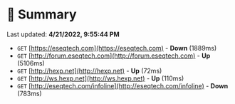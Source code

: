 # 📖 Summary
Last updated: **4/21/2022, 9:55:44 PM**

- `GET` [https://eseqtech.com](https://eseqtech.com) - **Down** (1889ms)
- `GET` [http://forum.eseqtech.com](http://forum.eseqtech.com) - **Up** (5106ms)
- `GET` [http://hexp.net](http://hexp.net) - **Up** (72ms)
- `GET` [http://ws.hexp.net](http://ws.hexp.net) - **Up** (110ms)
- `GET` [http://eseqtech.com/infoline](http://eseqtech.com/infoline) - **Down** (783ms)
